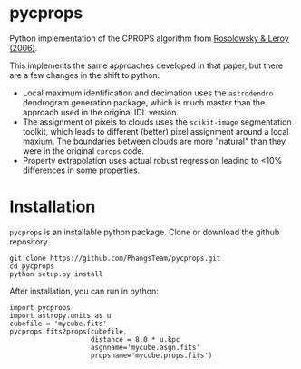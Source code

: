 # pycprops
Python implementation of the CPROPS algorithm from [Rosolowsky & Leroy (2006)](https://ui.adsabs.harvard.edu/abs/2006PASP..118..590R/abstract).

This implements the same approaches developed in that paper, but there are a few changes in the shift to python:

- Local maximum identification and decimation uses the `astrodendro` dendrogram generation package, which is much master than the approach used in the original IDL version. 
- The assignment of pixels to clouds uses the `scikit-image` segmentation toolkit, which leads to different (better) pixel assignment around a local maxium.  The boundaries between clouds are more "natural" than they were in the original `cprops` code.
- Property extrapolation uses actual robust regression leading to <10% differences in some properties.

# Installation

`pycprops` is an installable python package.  Clone or download the github repository.

```
git clone https://github.com/PhangsTeam/pycprops.git
cd pycprops
python setup.py install
```

After installation, you can run in python:

```
import pycprops
import astropy.units as u
cubefile = 'mycube.fits'
pycprops.fits2props(cubefile,
                    distance = 8.0 * u.kpc
                    asgnname='mycube.asgn.fits'
                    propsname='mycube.props.fits')
```
